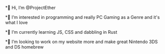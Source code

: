 *👋 Hi, I’m @ProjectEther

*👀 I’m interested in programming and really PC Gaming as a Genre and it's what I love

*🌱 I’m currently learning JS, CSS and dabbling in Rust

*💞️ I’m looking to work on my website more and make great Nintendo 3DS and DS homebrew



